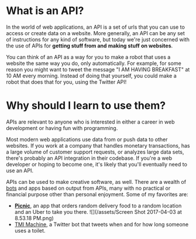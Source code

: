 # What is an API?

In the world of web applications, an API is a set of urls that you can use to access or create data on a website. More generally, an API can be any set of instructions for any kind of software, but today we're just concerned with the use of APIs for **getting stuff from and** **making stuff** **on websites**.

You can think of an API as a way for you to make a robot that uses a website the same way you do, only automatically. For example, for some reason you might want to tweet the message "I AM HAVING BREAKFAST" at 10 AM every morning. Instead of doing that yourself, you could make a robot that does that for you, using the Twitter API!

# Why should I learn to use them?

APIs are relevant to anyone who is interested in either a career in web development or having fun with programming.

Most modern web applications use data from or push data to other websites. If you work at a company that handles monetary transactions, has a large volume of customer support requests, or analyzes large data sets, there's probably an API integration in their codebase. If you're a web developer or hoping to become one, it's likely that you'll eventually need to use an API.

APIs can be used to make creative software, as well. There are a wealth of [bots](https://botwiki.org/bots/) and apps based on output from APIs, many with no practical or financial purpose other than personal enjoyment. Some of my favorites are:

* [**Picnic**](https://github.com/chromakode/picnic), an app that orders random delivery food to a random location and an Uber to take you there.
  ![](/assets/Screen Shot 2017-04-03 at 8.53.18 PM.png)
* [TMI Machine](https://twitter.com/tmimachine), a Twitter bot that tweets when and for how long someone uses a toilet.



